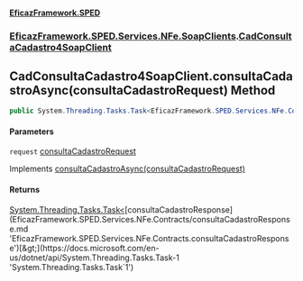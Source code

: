 #### [EficazFramework.SPED](EficazFrameworkSPED.md 'EficazFramework SPED')
### [EficazFramework.SPED.Services.NFe.SoapClients](EficazFramework.SPED.Services.NFe.SoapClients.md 'EficazFramework.SPED.Services.NFe.SoapClients').[CadConsultaCadastro4SoapClient](EficazFramework.SPED.Services.NFe.SoapClients/CadConsultaCadastro4SoapClient.md 'EficazFramework.SPED.Services.NFe.SoapClients.CadConsultaCadastro4SoapClient')

## CadConsultaCadastro4SoapClient.consultaCadastroAsync(consultaCadastroRequest) Method

```csharp
public System.Threading.Tasks.Task<EficazFramework.SPED.Services.NFe.Contracts.consultaCadastroResponse> consultaCadastroAsync(EficazFramework.SPED.Services.NFe.Contracts.consultaCadastroRequest request);
```
#### Parameters

<a name='EficazFramework.SPED.Services.NFe.SoapClients.CadConsultaCadastro4SoapClient.consultaCadastroAsync(EficazFramework.SPED.Services.NFe.Contracts.consultaCadastroRequest).request'></a>

`request` [consultaCadastroRequest](EficazFramework.SPED.Services.NFe.Contracts/consultaCadastroRequest.md 'EficazFramework.SPED.Services.NFe.Contracts.consultaCadastroRequest')

Implements [consultaCadastroAsync(consultaCadastroRequest)](EficazFramework.SPED.Services.NFe.Contracts/ICadConsultaCadastro4Soap/consultaCadastroAsync(consultaCadastroRequest).md 'EficazFramework.SPED.Services.NFe.Contracts.ICadConsultaCadastro4Soap.consultaCadastroAsync(EficazFramework.SPED.Services.NFe.Contracts.consultaCadastroRequest)')

#### Returns
[System.Threading.Tasks.Task&lt;](https://docs.microsoft.com/en-us/dotnet/api/System.Threading.Tasks.Task-1 'System.Threading.Tasks.Task`1')[consultaCadastroResponse](EficazFramework.SPED.Services.NFe.Contracts/consultaCadastroResponse.md 'EficazFramework.SPED.Services.NFe.Contracts.consultaCadastroResponse')[&gt;](https://docs.microsoft.com/en-us/dotnet/api/System.Threading.Tasks.Task-1 'System.Threading.Tasks.Task`1')